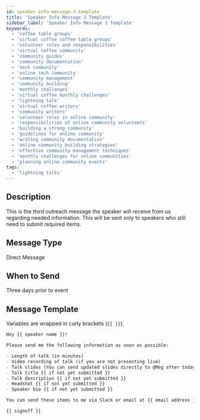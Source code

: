 ```yaml
---
id: speaker-info-message-3-template
title: 'Speaker Info Message 3 Template'
sidebar_label: 'Speaker Info Message 3 Template'
keywords:
  - 'coffee table groups'
  - 'virtual coffee coffee table groups'
  - 'volunteer roles and responsibilities'
  - 'virtual coffee community'
  - 'community guides'
  - 'community documentation'
  - 'tech community'
  - 'online tech community'
  - 'community management'
  - 'community building'
  - 'monthly challenges'
  - 'virtual coffee monthly challenges'
  - 'lightning talk'
  - 'virtual coffee writers'
  - 'community writers'
  - 'volunteer roles in online community'
  - 'responsibilities of online community volunteers'
  - 'building a strong community'
  - 'guidelines for online community'
  - 'writing community documentation'
  - 'online community building strategies'
  - 'effective community management techniques'
  - 'monthly challenges for online communities'
  - 'planning online community events'
tags:
  - 'lightning talks'
---
```


## Description

This is the third outreach message the speaker will receive from us regarding needed information. This will be sent only to speakers who still need to submit required items.

## Message Type

Direct Message

## When to Send

Three days prior to event

## Message Template

Variables are wrapped in curly brackets (`{{ }}`).

```md
Hey {{ speaker name }}!

Please send me the following information as soon as possible:

- Length of talk (in minutes)
- Video recording of talk (if you are not presenting live)
- Talk slides (You can send updated slides directly to @Meg after today if necessary)
- Talk title {{ if not yet submitted }}
- Talk description {{ if not yet submitted }}
- Headshot {{ if not yet submitted }}
- Speaker bio {{ if not yet submitted }}

You can send these items to me via Slack or email at {{ email address }}. If you have any questions or concerns, don't hesitate to let me or @Meg know.

{{ signoff }}
```
